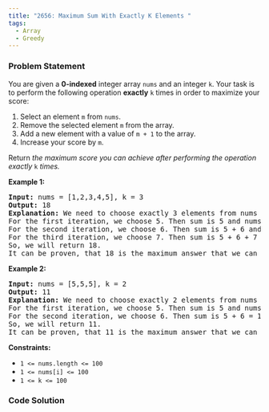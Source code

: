```yaml
---
title: "2656: Maximum Sum With Exactly K Elements "
tags:
  - Array
  - Greedy
---
```

### Problem Statement

<p>You are given a <strong>0-indexed</strong> integer array <code>nums</code> and an integer <code>k</code>. Your task is to perform the following operation <strong>exactly</strong> <code>k</code> times in order to maximize your score:</p>

<ol>
	<li>Select an element <code>m</code> from <code>nums</code>.</li>
	<li>Remove the selected element <code>m</code> from the array.</li>
	<li>Add a new element with a value of <code>m + 1</code> to the array.</li>
	<li>Increase your score by <code>m</code>.</li>
</ol>

<p>Return <em>the maximum score you can achieve after performing the operation exactly</em> <code>k</code> <em>times.</em></p>


<p><strong class="example">Example 1:</strong></p>

<pre>
<strong>Input:</strong> nums = [1,2,3,4,5], k = 3
<strong>Output:</strong> 18
<strong>Explanation:</strong> We need to choose exactly 3 elements from nums to maximize the sum.
For the first iteration, we choose 5. Then sum is 5 and nums = [1,2,3,4,6]
For the second iteration, we choose 6. Then sum is 5 + 6 and nums = [1,2,3,4,7]
For the third iteration, we choose 7. Then sum is 5 + 6 + 7 = 18 and nums = [1,2,3,4,8]
So, we will return 18.
It can be proven, that 18 is the maximum answer that we can achieve.
</pre>

<p><strong class="example">Example 2:</strong></p>

<pre>
<strong>Input:</strong> nums = [5,5,5], k = 2
<strong>Output:</strong> 11
<strong>Explanation:</strong> We need to choose exactly 2 elements from nums to maximize the sum.
For the first iteration, we choose 5. Then sum is 5 and nums = [5,5,6]
For the second iteration, we choose 6. Then sum is 5 + 6 = 11 and nums = [5,5,7]
So, we will return 11.
It can be proven, that 11 is the maximum answer that we can achieve.
</pre>


<p><strong>Constraints:</strong></p>

<ul>
	<li><code>1 &lt;= nums.length &lt;= 100</code></li>
	<li><code>1 &lt;= nums[i] &lt;= 100</code></li>
	<li><code>1 &lt;= k &lt;= 100</code></li>
</ul>


<style type="text/css">.spoilerbutton {display:block; border:dashed; padding: 0px 0px; margin:10px 0px; font-size:150%; font-weight: bold; color:#000000; background-color:cyan; outline:0; 
}
.spoiler {overflow:hidden;}
.spoiler > div {-webkit-transition: all 0s ease;-moz-transition: margin 0s ease;-o-transition: all 0s ease;transition: margin 0s ease;}
.spoilerbutton[value="Show Message"] + .spoiler > div {margin-top:-500%;}
.spoilerbutton[value="Hide Message"] + .spoiler {padding:5px;}
</style>


### Code Solution

```python

```
